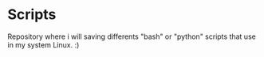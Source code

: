 # Scripts
Repository where i will saving differents "bash" or "python" scripts that use in my system Linux. :)
